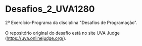 # Desafios_2_UVA1280
2º Exercício-Programa da disciplina "Desafios de Programação".
<br />
<br />
O repositório original do desafio está no site UVA Judge (https://uva.onlinejudge.org/).
